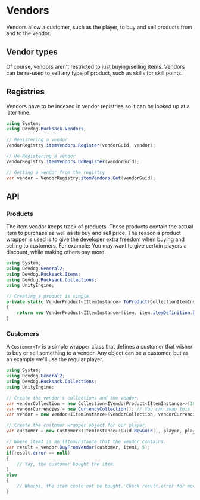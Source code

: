 # Vendors

Vendors allow a customer, such as the player, to buy and sell products from and to the vendor.

## Vendor types

Of course, vendors aren't restricted to just buying/selling items. Vendors can be re-used to sell any type of product, such as skills for skill points.

## Registries

Vendors have to be indexed in vendor registries so it can be looked up at a later time.

```csharp
using System;
using Devdog.Rucksack.Vendors;

// Registering a vendor
VendorRegistry.itemVendors.Register(vendorGuid, vendor);

// Un-Registering a vendor
VendorRegistry.itemVendors.UnRegister(vendorGuid);

// Getting a vendor from the registry
var vendor = VendorRegistry.itemVendors.Get(vendorGuid);
```

## API

### Products

The item vendor keeps track of products. These products contain the actual item to purchase as well as its buy and sell price. The reason a product wrapper is used is to give the developer extra freedom when buying and selling to customers.
For example: You may want to give certain players a discount, while making others pay more.

```csharp
using System;
using Devdog.General2;
using Devdog.Rucksack.Items;
using Devdog.Rucksack.Collections;
using UnityEngine;

// Creating a product is simple.
private static VendorProduct<IItemInstance> ToProduct(CollectionItemInstance item)
{
	return new VendorProduct<IItemInstance>(item, item.itemDefinition.buyPrice, item.itemDefinition.sellPrice);
}
```

### Customers

A `Customer<T>` is a simple wrapper class that defines a customer that wisher to buy or sell something to a vendor. Any object can be a customer, but as an example we'll use the regular player.

```csharp
using System;
using Devdog.General2;
using Devdog.Rucksack.Collections;
using UnityEngine;

// Create the vendor's collections and the vendor.
var vendorCollection = new Collection<IVendorProduct<IItemInstance>>(10);
var vendorCurrencies = new CurrencyCollection(); // You can swap this for InfiniteCurrencyCollection if you want to ignore vendor currencies.
var vendor = new Vendor<IItemInstance>(vendorCollection, vendorCurrencies);

// Create the customer wrapper object for our player.
var customer = new Customer<IItemInstance>(Guid.NewGuid(), player, player.itemCollectionGroup, player.currencyCollectionGroup);

// Where item1 is an IItemInstance that the vendor contains.
var result = vendor.BuyFromVendor(customer, item1, 5);
if(result.error == null)
{
	// Yay, the customer bought the item.
}
else
{
	// Whoops, the item could not be bought. Check result.error for more details.
}
```
